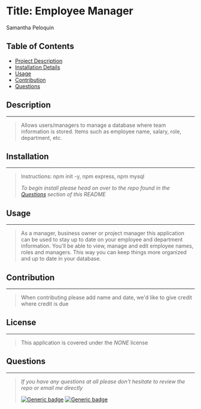 # Title: Employee Manager

Samantha Peloquin

## Table of Contents

- [Project Description](#description)
- [Installation Details](#installation)
- [Usage](#usage)
- [Contribution](#contribution)
- [Questions](#questions)

## Description

---

> Allows users/managers to manage a database where team information is stored. Items such as employee name, salary, role, department, etc.

## Installation

---

> Instructions: npm init -y, npm express, npm mysql
>
> _To begin install please head on over to the repo found in the [Questions](#questions) section of this README_

## Usage

---

> As a manager, business owner or project manager this application can be used to stay up to date on your employee and department information. You'll be able to view, manage and edit employee names, roles and managers. This way you can keep things more organized and up to date in your database.

## Contribution

---

> When contributing please add name and date, we'd like to give credit where credit is due

## License

---

> This application is covered under the _NONE_ license

## Questions

---

> _If you have any questions at all please don't hesitate to review the repo or email me directly_
>
> [![Generic badge](https://img.shields.io/badge/Github-dodgerblue.svg)](https://github.com/speloqu24) [![Generic badge](https://img.shields.io/badge/Email-dodgerblue.svg)](mailto:speloqu24@gmail.com)
